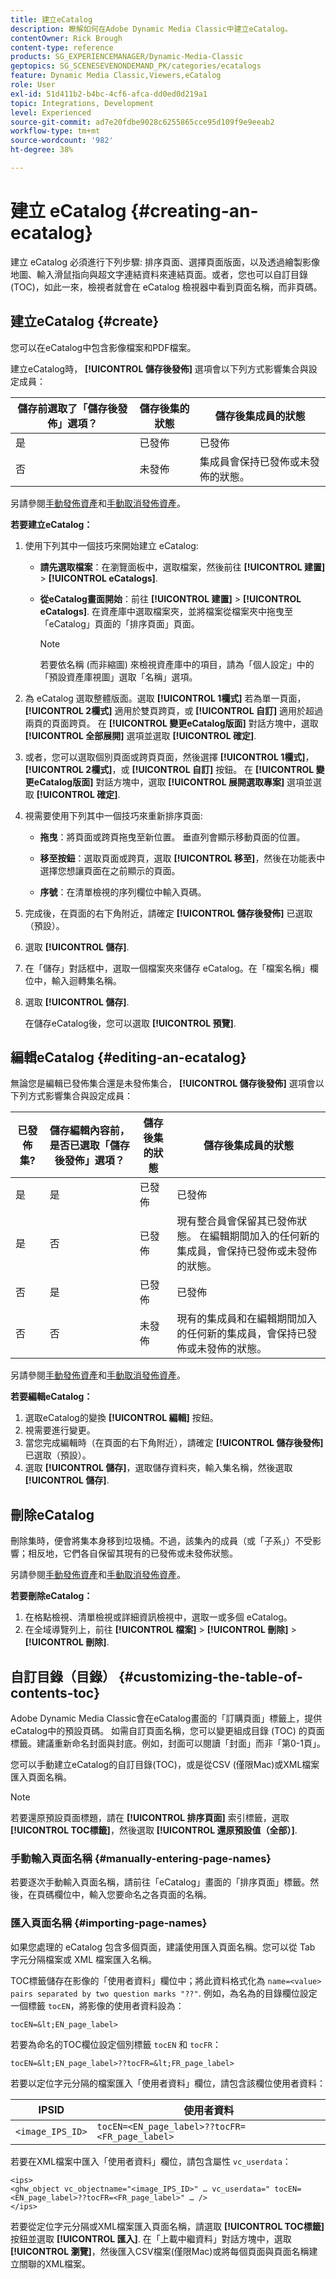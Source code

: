 ```yaml
---
title: 建立eCatalog
description: 瞭解如何在Adobe Dynamic Media Classic中建立eCatalog。
contentOwner: Rick Brough
content-type: reference
products: SG_EXPERIENCEMANAGER/Dynamic-Media-Classic
geptopics: SG_SCENESEVENONDEMAND_PK/categories/ecatalogs
feature: Dynamic Media Classic,Viewers,eCatalog
role: User
exl-id: 51d411b2-b4bc-4cf6-afca-dd0ed0d219a1
topic: Integrations, Development
level: Experienced
source-git-commit: ad7e20fdbe9028c6255865cce95d109f9e9eeab2
workflow-type: tm+mt
source-wordcount: '982'
ht-degree: 38%

---
```


# 建立 eCatalog {#creating-an-ecatalog}

建立 eCatalog 必須進行下列步驟: 排序頁面、選擇頁面版面，以及透過繪製影像地圖、輸入滑鼠指向與超文字連結資料來連結頁面。或者，您也可以自訂目錄 (TOC)，如此一來，檢視者就會在 eCatalog 檢視器中看到頁面名稱，而非頁碼。

## 建立eCatalog {#create}

您可以在eCatalog中包含影像檔案和PDF檔案。

建立eCatalog時， **[!UICONTROL 儲存後發佈]** 選項會以下列方式影響集合與設定成員：

| 儲存前選取了「儲存後發佈」選項？ | 儲存後集的狀態 | 儲存後集成員的狀態 |
| --- | --- | --- |
| 是 | 已發佈 | 已發佈 |
| 否 | 未發佈 | 集成員會保持已發佈或未發佈的狀態。 |

另請參閱[手動發佈資產](publishing-files.md#manually_publishing_assets)和[手動取消發佈資產](publishing-files.md#manually_unpublishing_assets)。

**若要建立eCatalog：**

1. 使用下列其中一個技巧來開始建立 eCatalog:

   * **請先選取檔案**：在瀏覽面板中，選取檔案，然後前往 **[!UICONTROL 建置]** > **[!UICONTROL eCatalogs]**.

   * **從eCatalog畫面開始**：前往 **[!UICONTROL 建置]** > **[!UICONTROL eCatalogs]**. 在資產庫中選取檔案夾，並將檔案從檔案夾中拖曳至「eCatalog」頁面的「排序頁面」頁面。

     >[!NOTE]
     >
     >若要依名稱 (而非縮圖) 來檢視資產庫中的項目，請為「個人設定」中的「預設資產庫視圖」選取「名稱」選項。

1. 為 eCatalog 選取整體版面。選取 **[!UICONTROL 1欄式]** 若為單一頁面， **[!UICONTROL 2欄式]** 適用於雙頁跨頁，或 **[!UICONTROL 自訂]** 適用於超過兩頁的頁面跨頁。 在 **[!UICONTROL 變更eCatalog版面]** 對話方塊中，選取 **[!UICONTROL 全部展開]** 選項並選取 **[!UICONTROL 確定]**.
1. 或者，您可以選取個別頁面或跨頁頁面，然後選擇 **[!UICONTROL 1欄式]**， **[!UICONTROL 2欄式]**，或 **[!UICONTROL 自訂]** 按鈕。 在 **[!UICONTROL 變更eCatalog版面]** 對話方塊中，選取 **[!UICONTROL 展開選取專案]** 選項並選取 **[!UICONTROL 確定]**.
1. 視需要使用下列其中一個技巧來重新排序頁面:

   * **拖曳**：將頁面或跨頁拖曳至新位置。 垂直列會顯示移動頁面的位置。

   * **移至按鈕**：選取頁面或跨頁，選取 **[!UICONTROL 移至]**，然後在功能表中選擇您想讓頁面在之前顯示的頁面。

   * **序號**：在清單檢視的序列欄位中輸入頁碼。

1. 完成後，在頁面的右下角附近，請確定 **[!UICONTROL 儲存後發佈]** 已選取（預設）。
1. 選取 **[!UICONTROL 儲存]**.
1. 在「儲存」對話框中，選取一個檔案夾來儲存 eCatalog。在「檔案名稱」欄位中，輸入迴轉集名稱。
1. 選取 **[!UICONTROL 儲存]**.

   在儲存eCatalog後，您可以選取 **[!UICONTROL 預覽]**.

## 編輯eCatalog {#editing-an-ecatalog}

無論您是編輯已發佈集合還是未發佈集合， **[!UICONTROL 儲存後發佈]** 選項會以下列方式影響集合與設定成員：

| 已發佈集? | 儲存編輯內容前，是否已選取「儲存後發佈」選項？ | 儲存後集的狀態 | 儲存後集成員的狀態 |
| --- | --- | --- | --- |
| 是 | 是 | 已發佈 | 已發佈 |
| 是 | 否 | 已發佈 | 現有整合員會保留其已發佈狀態。 在編輯期間加入的任何新的集成員，會保持已發佈或未發佈的狀態。 |
| 否 | 是 | 已發佈 | 已發佈 |
| 否 | 否 | 未發佈 | 現有的集成員和在編輯期間加入的任何新的集成員，會保持已發佈或未發佈的狀態。 |

另請參閱[手動發佈資產](publishing-files.md#manually_publishing_assets)和[手動取消發佈資產](publishing-files.md#manually_unpublishing_assets)。

**若要編輯eCatalog：**

1. 選取eCatalog的變換 **[!UICONTROL 編輯]** 按鈕。
1. 視需要進行變更。
1. 當您完成編輯時（在頁面的右下角附近），請確定 **[!UICONTROL 儲存後發佈]** 已選取（預設）。
1. 選取 **[!UICONTROL 儲存]**，選取儲存資料夾，輸入集名稱，然後選取 **[!UICONTROL 儲存]**.

## 刪除eCatalog

刪除集時，便會將集本身移到垃圾桶。不過，該集內的成員（或「子系」）不受影響；相反地，它們各自保留其現有的已發佈或未發佈狀態。

另請參閱[手動發佈資產](publishing-files.md#manually_publishing_assets)和[手動取消發佈資產](publishing-files.md#manually_unpublishing_assets)。

**若要刪除eCatalog：**

1. 在格點檢視、清單檢視或詳細資訊檢視中，選取一或多個 eCatalog。
1. 在全域導覽列上，前往 **[!UICONTROL 檔案]** > **[!UICONTROL 刪除]** > **[!UICONTROL 刪除]**.

## 自訂目錄（目錄） {#customizing-the-table-of-contents-toc}

Adobe Dynamic Media Classic會在eCatalog畫面的「訂購頁面」標籤上，提供eCatalog中的預設頁碼。 如需自訂頁面名稱，您可以變更組成目錄 (TOC) 的頁面標籤。建議重新命名封面與封底。例如，封面可以閱讀「封面」而非「第0-1頁」。

您可以手動建立eCatalog的自訂目錄(TOC)，或是從CSV (僅限Mac)或XML檔案匯入頁面名稱。

>[!NOTE]
>
>若要還原預設頁面標題，請在 **[!UICONTROL 排序頁面]** 索引標籤，選取 **[!UICONTROL TOC標籤]**，然後選取 **[!UICONTROL 還原預設值（全部）]**.

### 手動輸入頁面名稱 {#manually-entering-page-names}

若要逐次手動輸入頁面名稱，請前往「eCatalog」畫面的「排序頁面」標籤。然後，在頁碼欄位中，輸入您要命名之各頁面的名稱。

### 匯入頁面名稱 {#importing-page-names}

如果您處理的 eCatalog 包含多個頁面，建議使用匯入頁面名稱。您可以從 Tab 字元分隔檔案或 XML 檔案匯入名稱。

TOC標籤儲存在影像的「使用者資料」欄位中；將此資料格式化為 `name=<value>` ` pairs separated by two question marks "??" `. 例如，為名為的目錄欄位設定一個標籤 `tocEN`，將影像的使用者資料設為：

`tocEN=&lt;EN_page_label>`

若要為命名的TOC欄位設定個別標籤 `tocEN` 和 `tocFR`：

`tocEN=&lt;EN_page_label>??tocFR=&lt;FR_page_label>`

若要以定位字元分隔的檔案匯入「使用者資料」欄位，請包含該欄位使用者資料：

| IPSID | 使用者資料 |
| --- | --- |
| `<image_IPS_ID>` | `tocEN=<EN_page_label>??tocFR=<FR_page_label>` |

若要在XML檔案中匯入「使用者資料」欄位，請包含屬性 `vc_userdata`：

```as3
<ips> 
<ghw_object vc_objectname="<image_IPS_ID>" … vc_userdata=" tocEN=<EN_page_label>??tocFR=<FR_page_label>" … /> 
</ips>
```

若要從定位字元分隔或XML檔案匯入頁面名稱，請選取 **[!UICONTROL TOC標籤]** 按鈕並選取 **[!UICONTROL 匯入]**. 在「上載中繼資料」對話方塊中，選取 **[!UICONTROL 瀏覽]**，然後匯入CSV檔案(僅限Mac)或將每個頁面與頁面名稱建立關聯的XML檔案。
